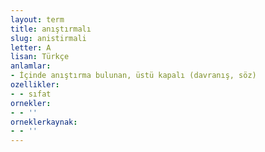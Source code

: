 ```yaml
---
layout: term
title: anıştırmalı
slug: anistirmali
letter: A
lisan: Türkçe
anlamlar:
- İçinde anıştırma bulunan, üstü kapalı (davranış, söz)
ozellikler:
- - sıfat
ornekler:
- - ''
orneklerkaynak:
- - ''
---
```

